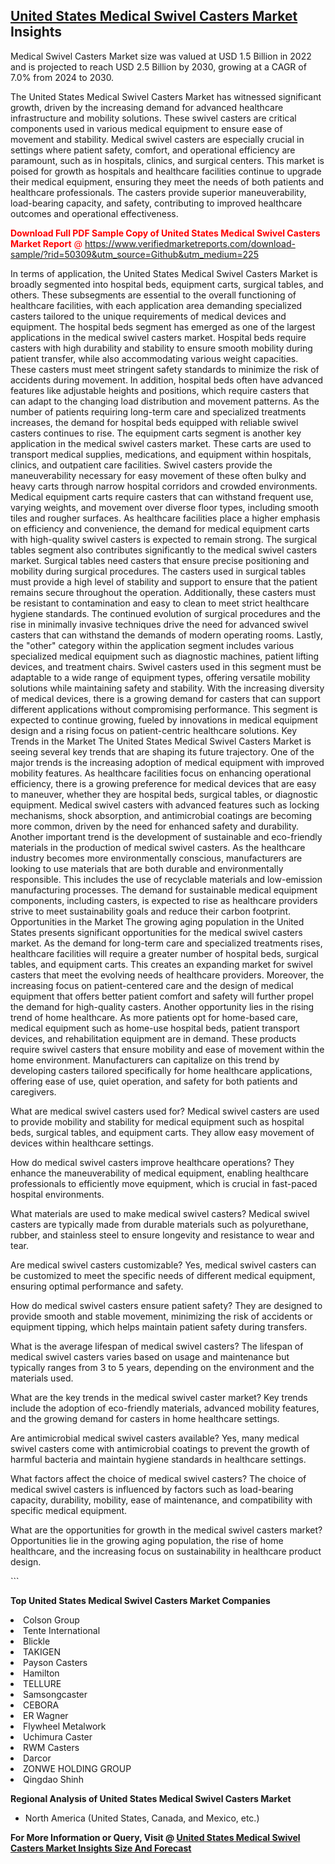 <h2><a href="https://www.verifiedmarketreports.com/download-sample/?rid=50309&amp;utm_source=Github&amp;utm_medium=225" target="_blank">United States Medical Swivel Casters Market</a> Insights</h2><p>Medical Swivel Casters Market size was valued at USD 1.5 Billion in 2022 and is projected to reach USD 2.5 Billion by 2030, growing at a CAGR of 7.0% from 2024 to 2030.</p><p> <p>The United States Medical Swivel Casters Market has witnessed significant growth, driven by the increasing demand for advanced healthcare infrastructure and mobility solutions. These swivel casters are critical components used in various medical equipment to ensure ease of movement and stability. Medical swivel casters are especially crucial in settings where patient safety, comfort, and operational efficiency are paramount, such as in hospitals, clinics, and surgical centers. This market is poised for growth as hospitals and healthcare facilities continue to upgrade their medical equipment, ensuring they meet the needs of both patients and healthcare professionals. The casters provide superior maneuverability, load-bearing capacity, and safety, contributing to improved healthcare outcomes and operational effectiveness. <p><span class=""><span style="color: #ff0000;"><strong>Download Full PDF Sample Copy of United States Medical Swivel Casters Market Report</strong> @ </span><a href="https://www.verifiedmarketreports.com/download-sample/?rid=50309&amp;utm_source=Github&amp;utm_medium=225" target="_blank">https://www.verifiedmarketreports.com/download-sample/?rid=50309&amp;utm_source=Github&amp;utm_medium=225</a></span></p> </p> <p>In terms of application, the United States Medical Swivel Casters Market is broadly segmented into hospital beds, equipment carts, surgical tables, and others. These subsegments are essential to the overall functioning of healthcare facilities, with each application area demanding specialized casters tailored to the unique requirements of medical devices and equipment. The hospital beds segment has emerged as one of the largest applications in the medical swivel casters market. Hospital beds require casters with high durability and stability to ensure smooth mobility during patient transfer, while also accommodating various weight capacities. These casters must meet stringent safety standards to minimize the risk of accidents during movement. In addition, hospital beds often have advanced features like adjustable heights and positions, which require casters that can adapt to the changing load distribution and movement patterns. As the number of patients requiring long-term care and specialized treatments increases, the demand for hospital beds equipped with reliable swivel casters continues to rise. The equipment carts segment is another key application in the medical swivel casters market. These carts are used to transport medical supplies, medications, and equipment within hospitals, clinics, and outpatient care facilities. Swivel casters provide the maneuverability necessary for easy movement of these often bulky and heavy carts through narrow hospital corridors and crowded environments. Medical equipment carts require casters that can withstand frequent use, varying weights, and movement over diverse floor types, including smooth tiles and rougher surfaces. As healthcare facilities place a higher emphasis on efficiency and convenience, the demand for medical equipment carts with high-quality swivel casters is expected to remain strong. The surgical tables segment also contributes significantly to the medical swivel casters market. Surgical tables need casters that ensure precise positioning and mobility during surgical procedures. The casters used in surgical tables must provide a high level of stability and support to ensure that the patient remains secure throughout the operation. Additionally, these casters must be resistant to contamination and easy to clean to meet strict healthcare hygiene standards. The continued evolution of surgical procedures and the rise in minimally invasive techniques drive the need for advanced swivel casters that can withstand the demands of modern operating rooms. Lastly, the "other" category within the application segment includes various specialized medical equipment such as diagnostic machines, patient lifting devices, and treatment chairs. Swivel casters used in this segment must be adaptable to a wide range of equipment types, offering versatile mobility solutions while maintaining safety and stability. With the increasing diversity of medical devices, there is a growing demand for casters that can support different applications without compromising performance. This segment is expected to continue growing, fueled by innovations in medical equipment design and a rising focus on patient-centric healthcare solutions. Key Trends in the Market The United States Medical Swivel Casters Market is seeing several key trends that are shaping its future trajectory. One of the major trends is the increasing adoption of medical equipment with improved mobility features. As healthcare facilities focus on enhancing operational efficiency, there is a growing preference for medical devices that are easy to maneuver, whether they are hospital beds, surgical tables, or diagnostic equipment. Medical swivel casters with advanced features such as locking mechanisms, shock absorption, and antimicrobial coatings are becoming more common, driven by the need for enhanced safety and durability. Another important trend is the development of sustainable and eco-friendly materials in the production of medical swivel casters. As the healthcare industry becomes more environmentally conscious, manufacturers are looking to use materials that are both durable and environmentally responsible. This includes the use of recyclable materials and low-emission manufacturing processes. The demand for sustainable medical equipment components, including casters, is expected to rise as healthcare providers strive to meet sustainability goals and reduce their carbon footprint. Opportunities in the Market The growing aging population in the United States presents significant opportunities for the medical swivel casters market. As the demand for long-term care and specialized treatments rises, healthcare facilities will require a greater number of hospital beds, surgical tables, and equipment carts. This creates an expanding market for swivel casters that meet the evolving needs of healthcare providers. Moreover, the increasing focus on patient-centered care and the design of medical equipment that offers better patient comfort and safety will further propel the demand for high-quality casters. Another opportunity lies in the rising trend of home healthcare. As more patients opt for home-based care, medical equipment such as home-use hospital beds, patient transport devices, and rehabilitation equipment are in demand. These products require swivel casters that ensure mobility and ease of movement within the home environment. Manufacturers can capitalize on this trend by developing casters tailored specifically for home healthcare applications, offering ease of use, quiet operation, and safety for both patients and caregivers. <p>What are medical swivel casters used for? Medical swivel casters are used to provide mobility and stability for medical equipment such as hospital beds, surgical tables, and equipment carts. They allow easy movement of devices within healthcare settings.</p> <p>How do medical swivel casters improve healthcare operations? They enhance the maneuverability of medical equipment, enabling healthcare professionals to efficiently move equipment, which is crucial in fast-paced hospital environments.</p> <p>What materials are used to make medical swivel casters? Medical swivel casters are typically made from durable materials such as polyurethane, rubber, and stainless steel to ensure longevity and resistance to wear and tear.</p> <p>Are medical swivel casters customizable? Yes, medical swivel casters can be customized to meet the specific needs of different medical equipment, ensuring optimal performance and safety.</p> <p>How do medical swivel casters ensure patient safety? They are designed to provide smooth and stable movement, minimizing the risk of accidents or equipment tipping, which helps maintain patient safety during transfers.</p> <p>What is the average lifespan of medical swivel casters? The lifespan of medical swivel casters varies based on usage and maintenance but typically ranges from 3 to 5 years, depending on the environment and the materials used.</p> <p>What are the key trends in the medical swivel caster market? Key trends include the adoption of eco-friendly materials, advanced mobility features, and the growing demand for casters in home healthcare settings.</p> <p>Are antimicrobial medical swivel casters available? Yes, many medical swivel casters come with antimicrobial coatings to prevent the growth of harmful bacteria and maintain hygiene standards in healthcare settings.</p> <p>What factors affect the choice of medical swivel casters? The choice of medical swivel casters is influenced by factors such as load-bearing capacity, durability, mobility, ease of maintenance, and compatibility with specific medical equipment.</p> <p>What are the opportunities for growth in the medical swivel casters market? Opportunities lie in the growing aging population, the rise of home healthcare, and the increasing focus on sustainability in healthcare product design.</p> ```</p><p><strong>Top United States Medical Swivel Casters Market Companies</strong></p><div data-test-id=""><p><li>Colson Group</li><li> Tente International</li><li> Blickle</li><li> TAKIGEN</li><li> Payson Casters</li><li> Hamilton</li><li> TELLURE</li><li> Samsongcaster</li><li> CEBORA</li><li> ER Wagner</li><li> Flywheel Metalwork</li><li> Uchimura Caster</li><li> RWM Casters</li><li> Darcor</li><li> ZONWE HOLDING GROUP</li><li> Qingdao Shinh</li></p><div><strong>Regional Analysis of&nbsp;United States Medical Swivel Casters Market</strong></div><ul><li dir="ltr"><p dir="ltr">North America&nbsp;(United States, Canada, and Mexico, etc.)</p></li></ul><p><strong>For More Information or Query, Visit @&nbsp;</strong><strong><a href="https://www.verifiedmarketreports.com/product/global-medical-swivel-casters-market-2019-by-manufacturers-regions-type-and-application-forecast-to-2024/?utm_source=Github&amp;utm_medium=225" target="_blank">United States Medical Swivel Casters Market Insights Size And Forecast</a></strong></p></div>
